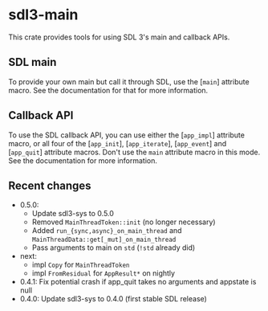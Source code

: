 # sdl3-main

This crate provides tools for using SDL 3's main and callback APIs.

## SDL main

To provide your own main but call it through SDL, use the [`main`] attribute macro.
See the documentation for that for more information.

## Callback API

To use the SDL callback API, you can use either the [`app_impl`] attribute macro,
or all four of the [`app_init`], [`app_iterate`], [`app_event`] and [`app_quit`]
attribute macros. Don't use the `main` attribute macro in this mode.
See the documentation for more information.

## Recent changes

- 0.5.0:
  - Update sdl3-sys to 0.5.0
  - Removed `MainThreadToken::init` (no longer necessary)
  - Added `run_{sync,async}_on_main_thread` and `MainThreadData::get[_mut]_on_main_thread`
  - Pass arguments to main on `std` (`!std` already did)
- next:
  - impl `Copy` for `MainThreadToken`
  - impl `FromResidual` for `AppResult*` on nightly
- 0.4.1: Fix potential crash if app_quit takes no arguments and appstate is null
- 0.4.0: Update sdl3-sys to 0.4.0 (first stable SDL release)
